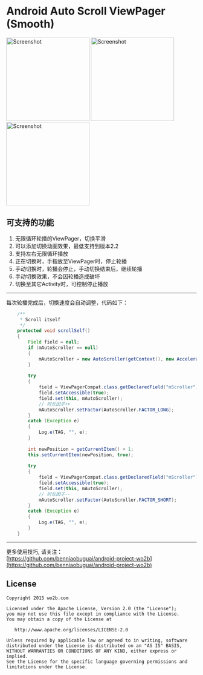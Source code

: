 Android Auto Scroll ViewPager (Smooth)
==========================================================================================

<p>
<img src="https://github.com/benniaobuguai/android-auto-scroll-viewpager/blob/master/screenshot/1.png" width="220" alt="Screenshot"/>
<img src="https://github.com/benniaobuguai/android-auto-scroll-viewpager/blob/master/screenshot/2.png" width="220" alt="Screenshot"/>
<img src="https://github.com/benniaobuguai/android-auto-scroll-viewpager/blob/master/screenshot/3.png" width="220" alt="Screenshot"/>
</p>

## 可支持的功能
1. 无限循环轮播的ViewPager，切换平滑  
2. 可以添加切换动画效果，最低支持到版本2.2  
3. 支持左右无限循环播放  
4. 正在切换时，手指放至ViewPager时，停止轮播  
5. 手动切换时，轮播会停止，手动切换结束后，继续轮播  
6. 手动切换效果，不会因轮播造成破坏  
7. 切换至其它Activity时，可控制停止播放  
  
    
	
-------------------------------------------------------------------------------------------------------------------------------
每次轮播完成后，切换速度会自动调整，代码如下：
``` java
	/**
	 * Scroll itself
	 */
	protected void scrollSelf()
	{
		Field field = null;
		if (mAutoScroller == null)
		{
			mAutoScroller = new AutoScroller(getContext(), new AccelerateInterpolator());
		}
		
		try
		{
			field = ViewPagerCompat.class.getDeclaredField("mScroller");
			field.setAccessible(true);
			field.set(this, mAutoScroller);
			// 时长因子++
			mAutoScroller.setFactor(AutoScroller.FACTOR_LONG);
		}
		catch (Exception e)
		{
			Log.e(TAG, "", e);
		}
		
		int newPosition = getCurrentItem() + 1;
		this.setCurrentItem(newPosition, true);
		
		try
		{
			field = ViewPagerCompat.class.getDeclaredField("mScroller");
			field.setAccessible(true);
			field.set(this, mAutoScroller);
			// 时长因子--
			mAutoScroller.setFactor(AutoScroller.FACTOR_SHORT);
		}
		catch (Exception e)
		{
			Log.e(TAG, "", e);
		}
	}
``` 
-------------------------------------------------------------------------------------------------------------------------------
  
  
  
更多使用技巧, 请关注：  
[https://github.com/benniaobuguai/android-project-wo2b](https://github.com/benniaobuguai/android-project-wo2b)


## License

    Copyright 2015 wo2b.com

    Licensed under the Apache License, Version 2.0 (the "License");
    you may not use this file except in compliance with the License.
    You may obtain a copy of the License at

       http://www.apache.org/licenses/LICENSE-2.0

    Unless required by applicable law or agreed to in writing, software
    distributed under the License is distributed on an "AS IS" BASIS,
    WITHOUT WARRANTIES OR CONDITIONS OF ANY KIND, either express or implied.
    See the License for the specific language governing permissions and
    limitations under the License.
